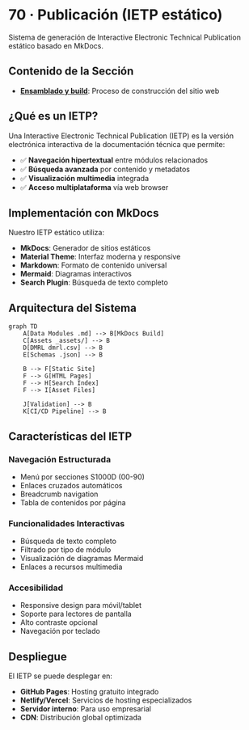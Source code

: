 # 70 · Publicación (IETP estático)

Sistema de generación de Interactive Electronic Technical Publication estático basado en MkDocs.

## Contenido de la Sección

- **[Ensamblado y build](ensamblado-build.md)**: Proceso de construcción del sitio web

## ¿Qué es un IETP?

Una Interactive Electronic Technical Publication (IETP) es la versión electrónica interactiva de la documentación técnica que permite:

- ✅ **Navegación hipertextual** entre módulos relacionados
- ✅ **Búsqueda avanzada** por contenido y metadatos  
- ✅ **Visualización multimedia** integrada
- ✅ **Acceso multiplataforma** vía web browser

## Implementación con MkDocs

Nuestro IETP estático utiliza:

- **MkDocs**: Generador de sitios estáticos
- **Material Theme**: Interfaz moderna y responsive
- **Markdown**: Formato de contenido universal
- **Mermaid**: Diagramas interactivos
- **Search Plugin**: Búsqueda de texto completo

## Arquitectura del Sistema

```mermaid
graph TD
    A[Data Modules .md] --> B[MkDocs Build]
    C[Assets _assets/] --> B
    D[DMRL dmrl.csv] --> B
    E[Schemas .json] --> B
    
    B --> F[Static Site]
    F --> G[HTML Pages]
    F --> H[Search Index]
    F --> I[Asset Files]
    
    J[Validation] --> B
    K[CI/CD Pipeline] --> B
```

## Características del IETP

### Navegación Estructurada
- Menú por secciones S1000D (00-90)
- Enlaces cruzados automáticos
- Breadcrumb navigation
- Tabla de contenidos por página

### Funcionalidades Interactivas
- Búsqueda de texto completo
- Filtrado por tipo de módulo
- Visualización de diagramas Mermaid
- Enlaces a recursos multimedia

### Accesibilidad
- Responsive design para móvil/tablet
- Soporte para lectores de pantalla
- Alto contraste opcional
- Navegación por teclado

## Despliegue

El IETP se puede desplegar en:

- **GitHub Pages**: Hosting gratuito integrado
- **Netlify/Vercel**: Servicios de hosting especializados
- **Servidor interno**: Para uso empresarial
- **CDN**: Distribución global optimizada